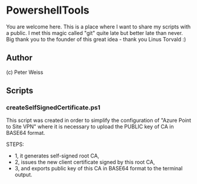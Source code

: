 # PowershellTools
You are welcome here. This is a place where I want to share my scripts with a public. I met this magic called "git" quite late but better late than never. Big thank you to the founder of this great idea - thank you Linus Torvald :)
## Author
(c) Peter Weiss

## Scripts
### createSelfSignedCertificate.ps1
This script was created in order to simplify the configuration of "Azure Point to Site VPN" where it is necessary to upload the PUBLIC key of CA in BASE64 format.

STEPS:
* 1, it generates self-signed root CA,  
* 2, issues the new client certificate signed by this root CA,
* 3, and exports public key of this CA in BASE64 format to the terminal output.




